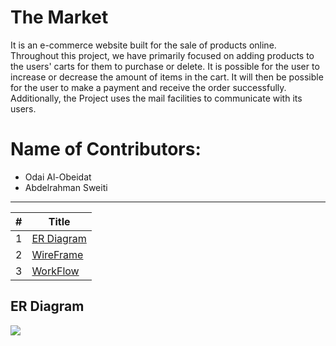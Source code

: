 # The Market

It is an e-commerce website built for the sale of products online. Throughout this project, we have primarily focused on adding products to the users' carts for them to purchase or delete. It is possible for the user to increase or decrease the amount of items in the cart. It will then be possible for the user to make a payment and receive the order successfully. Additionally, the Project uses the mail facilities to communicate with its users.

# Name of Contributors:
- Odai Al-Obeidat
- Abdelrahman Sweiti 

---

#|Title
---|-----
1|[ER Diagram](#erd-diagram)
2|[WireFrame](#wireframes)
3|[WorkFlow](#workflow)



## ER  Diagram
![](./E_commerce_2/wwwroot/Image/1.jpg)
